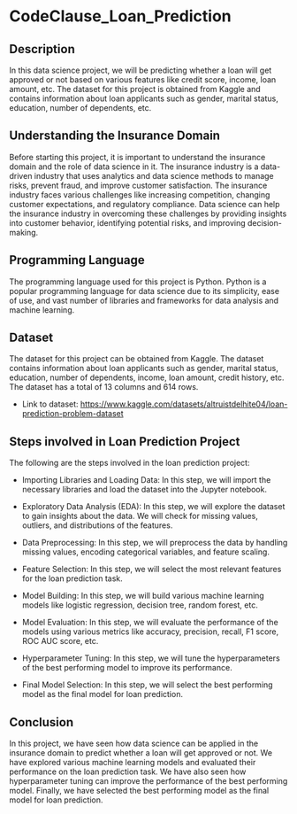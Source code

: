 # CodeClause_Loan_Prediction

## Description
In this data science project, we will be predicting whether a loan will get approved or not based on various features like credit score, income, loan amount, etc. The dataset for this project is obtained from Kaggle and contains information about loan applicants such as gender, marital status, education, number of dependents, etc.

## Understanding the Insurance Domain
Before starting this project, it is important to understand the insurance domain and the role of data science in it. The insurance industry is a data-driven industry that uses analytics and data science methods to manage risks, prevent fraud, and improve customer satisfaction. The insurance industry faces various challenges like increasing competition, changing customer expectations, and regulatory compliance. Data science can help the insurance industry in overcoming these challenges by providing insights into customer behavior, identifying potential risks, and improving decision-making.

## Programming Language
The programming language used for this project is Python. Python is a popular programming language for data science due to its simplicity, ease of use, and vast number of libraries and frameworks for data analysis and machine learning.

## Dataset
The dataset for this project can be obtained from Kaggle. The dataset contains information about loan applicants such as gender, marital status, education, number of dependents, income, loan amount, credit history, etc. The dataset has a total of 13 columns and 614 rows.

- Link to dataset: https://www.kaggle.com/datasets/altruistdelhite04/loan-prediction-problem-dataset

## Steps involved in Loan Prediction Project
The following are the steps involved in the loan prediction project:

- Importing Libraries and Loading Data: In this step, we will import the necessary libraries and load the dataset into the Jupyter notebook.

- Exploratory Data Analysis (EDA): In this step, we will explore the dataset to gain insights about the data. We will check for missing values, outliers, and distributions of the features.

- Data Preprocessing: In this step, we will preprocess the data by handling missing values, encoding categorical variables, and feature scaling.

- Feature Selection: In this step, we will select the most relevant features for the loan prediction task.

- Model Building: In this step, we will build various machine learning models like logistic regression, decision tree, random forest, etc.

- Model Evaluation: In this step, we will evaluate the performance of the models using various metrics like accuracy, precision, recall, F1 score, ROC AUC score, etc.

- Hyperparameter Tuning: In this step, we will tune the hyperparameters of the best performing model to improve its performance.

- Final Model Selection: In this step, we will select the best performing model as the final model for loan prediction.

## Conclusion
In this project, we have seen how data science can be applied in the insurance domain to predict whether a loan will get approved or not. We have explored various machine learning models and evaluated their performance on the loan prediction task. We have also seen how hyperparameter tuning can improve the performance of the best performing model. Finally, we have selected the best performing model as the final model for loan prediction.
